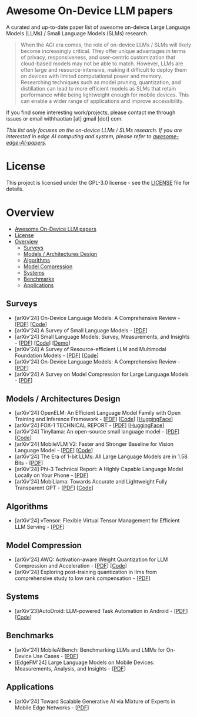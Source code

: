 # Awesome On-Device LLM papers
A curated and up-to-date paper list of awesome on-deivce Large Language Models (LLMs) / Small Language Models (SLMs) research.

>When the AGI era comes, the role of on-device LLMs / SLMs will likely become increasingly critical. They offer unique advantages in terms of privacy, responsiveness, and user-centric customization that cloud-based models may not be able to match. However, LLMs are often large and resource-intensive, making it difficult to deploy them on devices with limited computational power and memory. Researching techniques such as model pruning, quantization, and distillation can lead to more efficient models as SLMs that retain performance while being lightweight enough for mobile devices. This can enable a wider range of applications and improve accessibility.

If you find some interesting work/projects, please contact me through issues or email withhaotian [at] gmail [dot] com.

*This list only focuses on the *on-device LLMs / SLMs research*. If you are interested in edge AI computing and system, please refer to [awesome-edge-AI-papers](git@github.com:withhaotian/awesome-edge-AI-papers.git).*

# License
This project is licensed under the GPL-3.0 license - see the [LICENSE](LICENSE) file for details.

# Overview
- [Awesome On-Device LLM papers](#awesome-on-device-llm-papers)
- [License](#license)
- [Overview](#overview)
  - [Surveys](#surveys)
  - [Models / Architectures Design](#models--architectures-design)
  - [Algorithms](#algorithms)
  - [Model Compression](#model-compression)
  - [Systems](#systems)
  - [Benchmarks](#benchmarks)
  - [Applications](#applications)

## Surveys
- \[arXiv'24\] On-Device Language Models: A Comprehensive Review - \[[PDF](https://arxiv.org/abs/2409.00088)\] \[[Code](https://github.com/NexaAI/Awesome-LLMs-on-device)\]
- \[arXiv'24\] A Survey of Small Language Models - \[[PDF](https://arxiv.org/abs/2410.20011)\]
- \[arXiv'24\] Small Language Models: Survey, Measurements, and Insights - \[[PDF](https://arxiv.org/abs/2409.15790)\] \[[Code](https://github.com/UbiquitousLearning/SLM_Survey)\] \[[Demo](https://ubiquitouslearning.github.io/TinyLLMLeaderBoard/)\]
- \[arXiv'24\] A Survey of Resource-efficient LLM and Multimodal Foundation Models - \[[PDF](https://arxiv.org/abs/2401.08092.pdf)\] \[[Code](https://github.com/UbiquitousLearning/Efficient_Foundation_Model_Survey)\]
- \[arXiv'24\] On-Device Language Models: A Comprehensive Review - \[[PDF](https://arxiv.org/abs/2409.00088)\]
- \[arXiv'24\] A Survey on Model Compression for Large Language Models - \[[PDF](http://arxiv.org/abs/2308.07633)\]

## Models / Architectures Design
- \[arXiv'24\] OpenELM: An Efficient Language Model Family with Open Training and Inference Framework - \[[PDF](https://arxiv.org/abs/2404.14619)\] \[[Code](https://github.com/apple/corenet)\] \[[HuggingFace](https://huggingface.co/apple/OpenELM)\]
- \[arXiv'24\] FOX-1 TECHNICAL REPORT - \[[PDF](https://arxiv.org/abs/2411.05281)\] \[[HuggingFace](https://huggingface.co/tensoropera/Fox-1-1.6B)\]
- \[arXiv'24\] Tinyllama: An open-source small language model - \[[PDF](https://arxiv.org/abs/2401.02385)\] \[[Code](https://github.com/jzhang38/TinyLlama)\]
- \[arXiv'24\] MobileVLM V2: Faster and Stronger Baseline for Vision Language Model - \[[PDF](https://arxiv.org/abs/2402.03766)\] \[[Code](https://github.com/Meituan-AutoML/MobileVLM)\]
- \[arXiv'24\] The Era of 1-bit LLMs: All Large Language Models are in 1.58 Bits - \[[PDF](https://arxiv.org/abs/2402.17764)\]
- \[arXiv'24\] Phi-3 Technical Report: A Highly Capable Language Model Locally on Your Phone - \[[PDF](https://arxiv.org/abs/2404.14219)\]
- \[arXiv'24\] MobiLlama: Towards Accurate and Lightweight Fully Transparent GPT - \[[PDF](https://arxiv.org/abs/2402.16840)\] \[[Code](https://github.com/mbzuai-oryx/MobiLlama)\]

## Algorithms
- \[arXiv'24\] vTensor: Flexible Virtual Tensor Management for Efficient LLM Serving - \[[PDF](http://arxiv.org/abs/2407.15309)\]

## Model Compression
- \[arXiv'24\] AWQ: Activation-aware Weight Quantization for LLM Compression and Acceleration - \[[PDF](https://arxiv.org/abs/2306.00978)\] \[[Code](https://github.com/mit-han-lab/llm-awq)\]
- \[arXiv'24\] Exploring post-training quantization in llms from comprehensive study to low rank compensation - \[[PDF](https://arxiv.org/abs/2303.08302)\]

## Systems
- \[arXiv'23\]AutoDroid: LLM-powered Task Automation in Android - \[[PDF](http://arxiv.org/abs/2308.15272)\] \[[Code](https://autodroid-sys.github.io/)\]

## Benchmarks
- \[arXiv'24\] MobileAIBench: Benchmarking LLMs and LMMs for On-Device Use Cases - \[[PDF](https://arxiv.org/abs/2406.10290)\]
- \[EdgeFM'24\] Large Language Models on Mobile Devices: Measurements, Analysis, and Insights - \[[PDF](https://doi.org/10.1145/3662006.3662059)\]

## Applications
- \[arXiv'24\] Toward Scalable Generative AI via Mixture of Experts in Mobile Edge Networks - \[[PDF](http://arxiv.org/abs/2402.06942)\]
